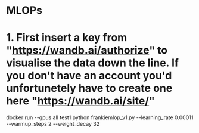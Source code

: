 # MLOPs

# 1. First insert a key from "https://wandb.ai/authorize" to visualise the data down the line. If you don't have an account you'd unfortunetely have to create one here "https://wandb.ai/site/"

docker run --gpus all test1 python frankiemlop_v1.py --learning_rate 0.00011 --warmup_steps 2 --weight_decay 32
